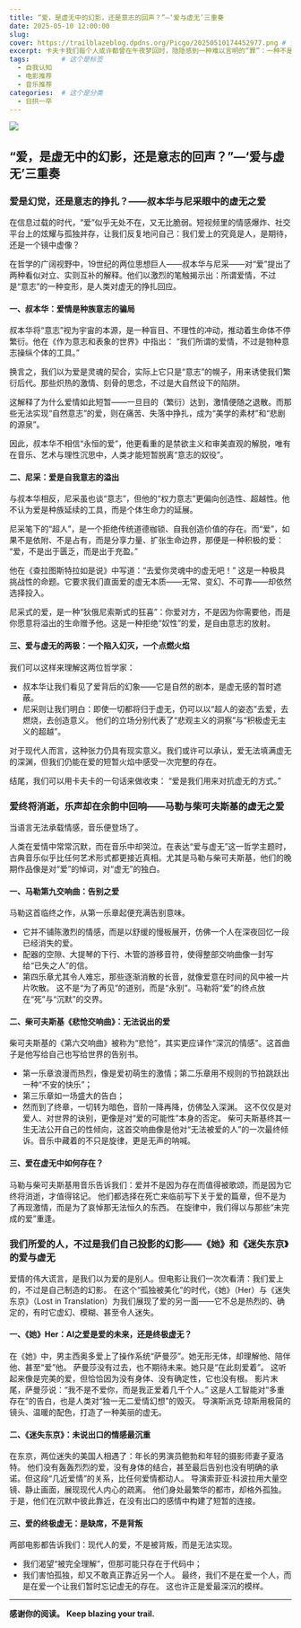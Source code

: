 ```yaml
---
title: “爱，是虚无中的幻影，还是意志的回声？”—‘爱与虚无’三重奏
date: 2025-05-10 12:00:00
slug: 
cover: https://trailblazeblog.dpdns.org/Picgo/20250510174452977.png # 请替换为你自己的图片路径
excerpt: 卡夫卡我们每个人或许都曾在午夜梦回时，隐隐感到一种难以言明的“罪”：一种不是源于具体行为，而是更像存在本身所附带的原罪感。你未必做错了什么，却总觉得哪里出了错。这种被隐形法庭注视的存在感，正是卡夫卡、肖斯塔科维奇与电影《七宗罪》共同探讨的主题——人类与“审判”的永恒关系。
tags:        # 这个是标签
  - 自我认知
  - 电影推荐
  - 音乐推荐
categories:  # 这个是分类
  - 日拱一卒
---
```

<!-- 正文开始 -->

![](https://trailblazeblog.dpdns.org/Picgo/20250510174452977.png)

## “爱，是虚无中的幻影，还是意志的回声？”—‘爱与虚无’三重奏


### 爱是幻觉，还是意志的挣扎？——叔本华与尼采眼中的虚无之爱
在信息过载的时代，“爱”似乎无处不在，又无比脆弱。短视频里的情感爆炸、社交平台上的炫耀与孤独并存，让我们反复地问自己：我们爱上的究竟是人，是期待，还是一个镜中虚像？

在哲学的广阔视野中，19世纪的两位思想巨人——叔本华与尼采——对“爱”提出了两种看似对立、实则互补的解释。他们以激烈的笔触揭示出：所谓爱情，不过是“意志”的一种变形，是人类对虚无的挣扎回应。
#### 一、叔本华：爱情是种族意志的骗局
叔本华将“意志”视为宇宙的本源，是一种盲目、不理性的冲动，推动着生命体不停繁衍。他在《作为意志和表象的世界》中指出：
“我们所谓的爱情，不过是物种意志操纵个体的工具。”

换言之，我们以为爱是灵魂的契合，实际上它只是“意志”的幌子，用来诱使我们繁衍后代。那些炽热的激情、刻骨的思念，不过是大自然设下的陷阱。

这解释了为什么爱情如此短暂——一旦目的（繁衍）达到，激情便随之退散。而那些无法实现“自然意志”的爱，则在痛苦、失落中挣扎，成为“美学的素材”和“悲剧的源泉”。

因此，叔本华不相信“永恒的爱”，他更看重的是禁欲主义和审美直观的解脱，唯有在音乐、艺术与理性沉思中，人类才能短暂脱离“意志的奴役”。

#### 二、尼采：爱是自我意志的溢出
与叔本华相反，尼采虽也谈“意志”，但他的“权力意志”更偏向创造性、超越性。他不认为爱是种族延续的工具，而是个体生命力的延展。

尼采笔下的“超人”，是一个拒绝传统道德枷锁、自我创造价值的存在。而“爱”，如果不是依附、不是占有，而是分享力量、扩张生命边界，那便是一种积极的爱：
“爱，不是出于匮乏，而是出于充盈。”

他在《查拉图斯特拉如是说》中写道：“去爱你灵魂中的虚无吧！” 这是一种极具挑战性的命题。它要求我们直面爱的虚无本质——无常、变幻、不可靠——却依然选择投入。

尼采式的爱，是一种“狄俄尼索斯式的狂喜”：你爱对方，不是因为你需要他，而是你愿意将溢出的生命赠予他。这是一种拒绝“奴性”的爱，是自由意志的放射。

#### 三、爱与虚无的两极：一个陷入幻灭，一个点燃火焰
我们可以这样来理解这两位哲学家：
* 叔本华让我们看见了爱背后的幻象——它是自然的剧本，是虚无感的暂时遮蔽。
* 尼采则让我们明白：即使一切都将归于虚无，仍可以以“超人的姿态”去爱，去燃烧，去创造意义。
他们的立场分别代表了“悲观主义的洞察”与“积极虚无主义的超越”。

对于现代人而言，这种张力仍具有现实意义。我们或许可以承认，爱无法填满虚无的深渊，但我们仍能在爱的短暂火焰中感受一次完整的存在。

结尾，我们可以用卡夫卡的一句话来做收束：
“爱是我们用来对抗虚无的方式。”

### 爱终将消逝，乐声却在余韵中回响——马勒与柴可夫斯基的虚无之爱

当语言无法承载情感，音乐便登场了。

人类在爱情中常常沉默，而在音乐中却哭泣。在表达“爱与虚无”这一哲学主题时，古典音乐似乎比任何艺术形式都更接近真相。尤其是马勒与柴可夫斯基，他们的晚期作品像是对“爱”的悼词，对“虚无”的独白。

#### 一、马勒第九交响曲：告别之爱

马勒这首临终之作，从第一乐章起便充满告别意味。
* 它并不铺陈激烈的情感，而是以舒缓的慢板展开，仿佛一个人在深夜回忆一段已经消失的爱。
* 配器的空隙、大提琴的下行、木管的游移音符，使得整部交响曲像一封写给“已失之人”的信。
* 第四乐章尤其令人难忘，那些逐渐消散的长音，就像爱意在时间的风中被一片片吹散。
这不是“为了再见”的道别，而是“永别”。马勒将“爱”的终点放在“死”与“沉默”的交界。

#### 二、柴可夫斯基《悲怆交响曲》：无法说出的爱

柴可夫斯基的《第六交响曲》被称为“悲怆”，其实更应译作“深沉的情感”。这首曲子是他写给自己也写给世界的告别书。
* 第一乐章浪漫而热烈，像是爱初萌生的激情；第二乐章用不规则的节拍跳跃出一种“不安的快乐”；
* 第三乐章如一场盛大的告白；
* 然而到了终章，一切转为暗色，音阶一降再降，仿佛坠入深渊。
这不仅仅是对爱人、对世界的诀别，更像是对“爱的可能性”本身的否定。
柴可夫斯基终其一生无法公开自己的性倾向，这首交响曲像是他对“无法被爱的人”的一次最终倾诉。音乐中藏着的不只是旋律，更是无声的呐喊。
#### 三、爱在虚无中如何存在？

马勒与柴可夫斯基用音乐告诉我们：爱并不是因为存在而值得被歌颂，而是因为它终将消逝，才值得铭记。
他们都选择在死亡来临前写下关于爱的篇章，但不是为了再现激情，而是为了哀悼那无法恒久的东西。
在旋律中，我们得以与那些“未完成的爱”重逢。

### 我们所爱的人，不过是我们自己投影的幻影——《她》和《迷失东京》的爱与虚无

爱情的伟大谎言，是我们以为爱的是别人。但电影让我们一次次看清：我们爱上的，不过是自己制造的幻影。
在这个“孤独被美化”的时代，《她》（Her）与《迷失东京》（Lost in Translation）为我们展现了爱的另一面——它不总是热烈的、确定的，有时它虚幻、模糊、甚至令人迷失。
#### 一、《她》Her：AI之爱是爱的未来，还是终极虚无？

在《她》中，男主西奥多爱上了操作系统“萨曼莎”。她无形无体，却理解他、陪伴他、甚至“爱”他。
萨曼莎没有过去，也不期待未来。她只是“在此刻爱着”。
这听起来像是完美的爱，但恰恰因为没有身体、没有确定性，它也没有根。
影片末尾，萨曼莎说：“我不是不爱你，而是我正爱着几千个人。” 这是人工智能对“多重存在”的告白，也是人类对“独一无二爱情幻想”的毁灭。
导演斯派克·琼斯用极简的镜头、温暖的配色，打造了一种美丽的虚无。
#### 二、《迷失东京》：未说出口的情感最沉重

在东京，两位迷失的美国人相遇了：年长的男演员鲍勃和年轻的摄影师妻子夏洛特。
他们没有轰轰烈烈的爱，没有身体的结合，甚至最后告别也没有明确的承诺。但这段“几近爱情”的关系，比任何爱情都动人。
导演索菲亚·科波拉用大量空镜、静止画面，展现现代人内心的疏离。
他们身处最繁华的都市，却格外孤独。于是，他们在沉默中彼此靠近，在没有出口的感情中构建了短暂的连接。
#### 三、爱的终极虚无：是缺席，不是背叛

两部电影都告诉我们：现代人的爱，不是被背叛，而是无法实现。
* 我们渴望“被完全理解”，但那可能只存在于代码中；
* 我们害怕孤独，却又不敢真正靠近另一个人。
最终，我们不是在爱一个人，而是在爱一个让我们暂时忘记虚无的存在。
这也许正是爱最深沉的模样。


---

**感谢你的阅读。**
**Keep blazing your trail.**